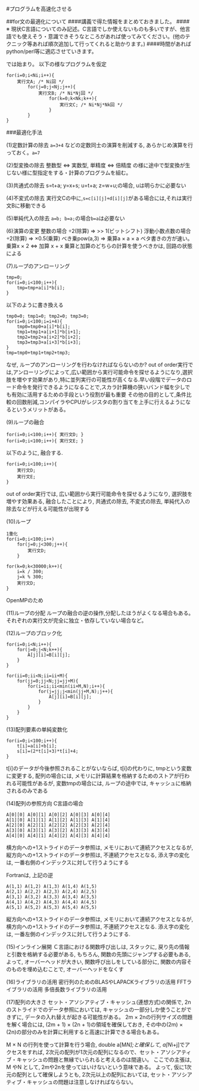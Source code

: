 #プログラムを高速化させる

##for文の最適化について
####講義で得た情報をまとめておきました。
####　※ 現状C言語についてのみ記述。C言語でしか使えないものも多いですが、他言語でも使えそう・意識できそうなところがあれば使ってみてください。(他のテクニック等あれば順次追加して行ってくれると助かります。)
####時間があればpython/perl等に適応させていきます。

では始まり。
以下の様なプログラムを仮定

```ダメな例
for(i=0;i<Ni;i++){
	実行文A; /* Ni回 */
		for(j=0;j<Nj;j++){
			実行文B; /* Ni*Nj回 */
				for(k=0;k<Nk;k++){
					実行文C; /* Ni*Nj*Nk回 */
				}
		}
}
```

###最適化手法

(1)定数計算の除去
``a=3+4``
などの定数同士の演算を削減する,
あらかじめ演算を行っておく。``a=7``

(2)型変換の除去
整数型 ⇔ 実数型, 単精度 ⇔ 倍精度
の様に途中で型変換が生じない様に型指定をする・計算のプログラムを組む。

(3)共通式の除去
s=t+a; y=x+s; u=t+a; z=w+u;の場合, uは明らかに必要ない

(4)不変式の除去
実行文Cの中に,``s=c[i][j]+d[i][j]``がある場合には,それは実行文Bに移動できる

(5)単純代入の除去
``a=b; b=a;``の場合``b=a``は必要ない

(6)演算の変更
整数の場合
÷2(除算) ⇒ >> 1(ビットシフト)
浮動小数点数の場合
÷2(除算) ⇒ ×0.5(乗算)
べき乗pow(a,3) ⇒ 乗算a × a × a
ベタ書きの方が速い。
乗算x × 2 ⇔ 加算 x + x
乗算と加算のどちらの計算を使うべきかは, 回路の状態による


(7)ループのアンローリング

```
tmp=0;
for(i=0;i<100;i++){
	tmp=tmp+a[i]*b[i];
}
```

以下のように書き換える

```
tmp0=0; tmp1=0; tmp2=0; tmp3=0;
for(i=0;i<100;i=i+4){
	tmp0=tmp0+a[i]*b[i];
	tmp1=tmp1+a[i+1]*b[i+1];
	tmp2=tmp2+a[i+2]*b[i+2];
	tmp3=tmp3+a[i+3]*b[i+3];
}
tmp=tmp0+tmp1+tmp2+tmp3;
```

なぜ, ループのアンローリングを行わなければならないのか?
out of order実行では,アンローリングによって,広い範囲から実行可能命令を探せるようになり,選択肢を増やす効果があり,特に並列実行の可能性が高くなる.早い段階でデータのロード命令を発行できるようになることで,スカラ計算機の狭いバンド幅を少しでも有効に活用するための手段という役割が最も重要
その他の目的として,条件比較の回数削減,コンパイラやCPUがレジスタの割り当てを上手に行えるようになるというメリットがある。

(9)ループの融合

```
for(i=0;i<100;i++){ 実行文D; }
for(i=0;i<100;i++){ 実行文E; }
```

以下のように, 融合する.

```
for(i=0;i<100;i++){
	実行文D;
	実行文E;
}
```

out of order実行では, 広い範囲から実行可能命令を探せるようになり, 選択肢を増やす効果ある, 融合したことにより, 共通式の除去, 不変式の除去, 単純代入の除去などが行える可能性が出現する

(10)ループ

```
1重化
for(i=0;i<100;i++)
	for(j=0;j<300;j++){
		実行文D;
	}
```

```
for(k=0;k<30000;k++){
	i=k / 300;
	j=k % 300;
	実行文D;
}
```

OpenMPのため

(11)ループの分配
ループの融合の逆の操作,分配したほうがよくなる場合もある。それぞれの実行文が完全に独立・依存していない場合など。

(12)ループのブロック化

```
for(i=0;i<N;i++){
	for(j=0;j<N;k++){
		A[j][i]=B[i][j];
	}
}
```

```
for(ii=0;ii<N;ii=ii+M){
	for(jj=0;jj<N;jj=jj+M){
		for(i=ii;ii<min(ii+M,N);i++){
			for(j=jj;j<min(jj+M,N);j++){
				A[j][i]=B[i][j];
			}
		}
	}
}
```


(13)配列要素の単純変数化

```
for(i=0;i<100;i++){
	t[i]=a[i]+b[i];
	s[i]=(2*t[i]+3)*t[i]+4;
}
```
t[i]のデータが今後参照されることがないならば, t[i]の代わりに, tmpという変数に変更する, 配列の場合には, メモリに計算結果を格納するためのストアが行われる可能性があるが, 変数tmpの場合には, ループの途中では, キャッシュに格納されるのみである

(14)配列の参照方向
C言語の場合

```
A[0][0] A[0][1] A[0][2] A[0][3] A[0][4]
A[1][0] A[1][1] A[1][2] A[1][3] A[1][4]
A[2][0] A[2][1] A[2][2] A[2][3] A[2][4]
A[3][0] A[3][1] A[3][2] A[3][3] A[3][4]
A[4][0] A[4][1] A[4][2] A[4][3] A[4][4]
```

横方向への+1ストライドのデータ参照は, メモリにおいて連続アクセスとなるが, 縦方向への+1ストライドのデータ参照は, 不連続アクセスとなる, 添え字の変化は, 一番右側のインデックスに対して行うようにする

Fortranは, 上記の逆

```
A(1,1) A(1,2) A(1,3) A(1,4) A(1,5)
A(2,1) A(2,2) A(2,3) A(2,4) A(2,5)
A(3,1) A(3,2) A(3,3) A(3,4) A(3,5)
A(4,1) A(4,2) A(4,3) A(4,4) A(4,5)
A(5,1) A(5,2) A(5,3) A(5,4) A(5,5)
```

縦方向への+1ストライドのデータ参照は, メモリにおいて連続アクセスとなるが, 横方向への+1ストライドのデータ参照は, 不連続アクセスとなる. 添え字の変化は, 一番左側のインデックスに対して行うようにする.

(15)インライン展開
Ｃ言語における関数呼び出しは, スタックに, 戻り先の情報と引数を格納する必要がある, もちろん, 関数の先頭にジャンプする必要もある, よって, オーバーヘッドが大きい, 関数呼び出しをしている部分に, 関数の内容そのものを埋め込むことで, オーバーヘッドをなくす

(16)ライブラリの活用
密行列のためのBLASやLAPACKライブラリの活用
FFTライブラリの活用
多倍長数ライブラリの活用

(17)配列の大きさ
セット・アソシアティブ・キャッシュ(連想方式)の関係で, 2nのストライドでのデータ参照においては, キャッシュの一部分しか使うことができずに, データの入れ替えが起きる可能性がある。
2m × 2nの行列サイズの問題を解く場合には, (2m + 1) × (2n + 1)の領域を確保しておき, その中の(2m) × (2n)の部分のみを計算に利用すると高速に計算できる場合もある。

M × N の行列を使って計算を行う場合,
double a[M*N];と確保して, a[N*i+j]でアクセスをすれば, 2次元の配列が1次元の配列になるので、セット・アソシアティブ・キャッシュの問題と無縁でいられると考えるのは間違い。
ここでの主張は, M やN として, 2mや2nを使ってはいけないという意味である。
よって, 仮に1次元の配列として確保しようとも, 2次元以上の配列においては, セット・アソシアティブ・キャッシュの問題は注意しなければならない。
